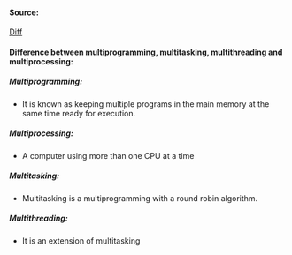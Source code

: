 
#### Source:
[Diff](https://www.geeksforgeeks.org/difference-between-multitasking-multithreading-and-multiprocessing/)

#### Difference between multiprogramming, multitasking, multithreading and multiprocessing:

##### Multiprogramming:

* It is known as keeping multiple programs in the main memory at the same time ready for execution.

##### Multiprocessing:

* A computer using more than one CPU at a time

##### Multitasking:

* Multitasking is a multiprogramming with a round robin algorithm.

##### Multithreading:

* It is an extension of multitasking

